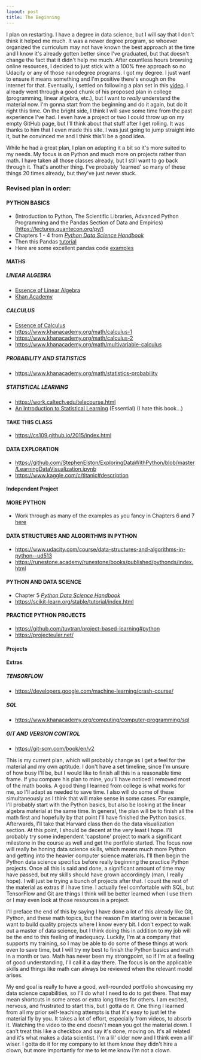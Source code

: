 ```yaml
---
layout: post
title: The Beginning
---
```


I plan on restarting. I have a degree in data science, but I will say that I don't think it helped me much. It was a newer degree program, so whoever organized the curriculum may not have known the best approach at the time and I know it's already gotten better since I've graduated, but that doesn't change the fact that it didn't help me much. After countless hours browsing online resources, I decided to just stick with a 100% free approach so no Udacity or any of those nanodegree programs. I got my degree. I just want to ensure it means something and I'm positive there's enough on the internet for that. Eventually, I settled on following a plan set in this [video](https://www.youtube.com/watch?v=eTxyviU0Ddo). I already went through a good chunk of his proposed plan in college (programming, linear algebra, etc.), but I want to _really_ understand the material now. I'm gonna start from the beginning and do it again, but do it right this time. On the bright side, I think I will save some time from the past experience I've had. I even have a project or two I could throw up on my empty GitHub page, but I'll think about that stuff after I get rolling. It was thanks to him that I even made this site. I was just going to jump straight into it, but he convinced me and I think this'll be a good idea. 

While he had a great plan, I plan on adapting it a bit so it's more suited to my needs. My focus is  on Python and much more on projects rather than math. I have taken all those classes already, but I still want to go back through it. That's another thing. I've probably 'learned' so many of these things 20 times already, but they've just never stuck. 

### Revised plan in order:

#### PYTHON BASICS
* (Introduction to Python, The Scientific Libraries, Advanced Python Programming and the Pandas Section of Data and Empirics) [https://lectures.quantecon.org/py/]
* Chapters 1 - 4 from [_Python Data Science Handbook_](https://github.com/jakevdp/PythonDataScienceHandbook/blob/8a34a4f653bdbdc01415a94dc20d4e9b97438965/notebooks/Index.ipynb)
* Then this Pandas [tutorial](https://pandas.pydata.org/pandas-docs/stable/getting_started/10min.html)
* Here are some excellent pandas code [examples](https://github.com/wesm/pydata-book)

#### MATHS

##### LINEAR ALGEBRA 
* [Essence of Linear Algebra](https://www.youtube.com/watch?v=fNk_zzaMoSs&list=PLZHQObOWTQDPD3MizzM2xVFitgF8hE_ab)
* [Khan Academy](https://www.khanacademy.org/math/linear-algebra)

##### CALCULUS
* [Essence of Calculus](https://www.youtube.com/watch?v=WUvTyaaNkzM&list=PLZHQObOWTQDMsr9K-rj53DwVRMYO3t5Yr)
* https://www.khanacademy.org/math/calculus-1
* https://www.khanacademy.org/math/calculus-2
* https://www.khanacademy.org/math/multivariable-calculus

##### PROBABILITY AND STATISTICS
* https://www.khanacademy.org/math/statistics-probability

##### STATISTICAL LEARNING 
* https://work.caltech.edu/telecourse.html
* [An Introduction to Statistical Learning](http://greenteapress.com/thinkstats/thinkstats.pdf) (Essential) (I hate this book...)

#### TAKE THIS CLASS
* https://cs109.github.io/2015/index.html

#### DATA EXPLORATION
* https://github.com/StephenElston/ExploringDataWithPython/blob/master/LearningDataVisualization.ipynb
* https://www.kaggle.com/c/titanic#description

#### Independent Project

#### MORE PYTHON
* Work through as many of the examples as you fancy in Chapters 6 and 7 [here](https://scipython.com/book/)

#### DATA STRUCTURES AND ALGORITHMS IN PYTHON
* https://www.udacity.com/course/data-structures-and-algorithms-in-python--ud513
* https://runestone.academy/runestone/books/published/pythonds/index.html

#### PYTHON AND DATA SCIENCE
* Chapter 5 [_Python Data Science Handbook_](https://github.com/jakevdp/PythonDataScienceHandbook/blob/8a34a4f653bdbdc01415a94dc20d4e9b97438965/notebooks/Index.ipynb)
* https://scikit-learn.org/stable/tutorial/index.html

#### PRACTICE PYTHON PROJECTS
* https://github.com/tuvtran/project-based-learning#python
* https://projecteuler.net/

#### Projects

#### Extras

##### TENSORFLOW
* https://developers.google.com/machine-learning/crash-course/

##### SQL
* https://www.khanacademy.org/computing/computer-programming/sql

##### GIT AND VERSION CONTROL
* https://git-scm.com/book/en/v2 


This is my current plan, which will probably change as I get a feel for the material and my own aptitude. I don't have a set timeline, since I'm unsure of how busy I'll be, but I would like to finish all this in a reasonable time frame. If you compare his plan to mine, you'll have noticed I removed most of the math books. A good thing I learned from college is what works for me, so I'll adapt as needed to save time. I also will do some of these simultaneously as I think that will make sense in some cases. For example, I'll probably start with the Python basics, but also be looking at the linear algebra material at the same time. In general, the plan will be to finish all the math first and hopefully by that point I'll have finished the Python basics. Afterwards, I'll take that Harvard class then do the data visualization section. At this point, I should be decent at the very least I hope. I'll probably try some independent 'capstone' project to mark a significant milestone in the course as well and get the portfolio started. The focus now will really be honing data science skills, which means much more Python and getting into the heavier computer science materials. I'll then begin the Python data science specifics before really beginning the practice Python projects. Once all this is said and done, a significant amount of time may have passed, but my skills should have grown accordingly (man, I really hope). I will just be trying a bunch of projects after that. I count the rest of the material as extras if I have time. I actually feel comfortable with SQL, but TensorFlow and Git are things I think will be better learned when I use them or I may even look at those resources in a project. 

I'll preface the end of this by saying I have done a lot of this already like Git, Python, and these math topics, but the reason I'm starting over is because I want to build quality projects where I know every bit. I don't expect to walk out a master of data science, but I think doing this in addition to my job will be the end to this feeling of inadequacy. Luckily, I'm at a company that supports my training, so I may be able to do some of these things at work even to save time, but I will try my best to finish the Python basics and math in a month or two. Math has never been my strongpoint, so if I'm at a feeling of good understanding, I'll call it a day there. The focus is on the applicable skills and things like math can always be reviewed when the relevant model arises. 

My end goal is really to have a good, well-rounded portfolio showcasing my data science capabilities, so I'll do what I need to do to get there. That may mean shortcuts in some areas or extra long times for others. I am excited, nervous, and frustrated to start this, but I gotta do it. One thing I learned from all my prior self-teaching attempts is that it's easy to just let the material fly by you. It takes a lot of effort, especially from videos, to absorb it. Watching the video to the end doesn't mean you got the material down. I can't treat this like a checkbox and say it's done, moving on. It's all related and it's what makes a data scientist. I'm a lil' older now and I think even a lil' wiser. I gotta do it for my company to let them know they didn't hire a clown, but more importantly for me to let me know I'm not a clown.  
